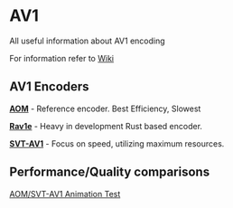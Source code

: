 # AV1
All useful information about AV1 encoding

For information refer to [Wiki](https://github.com/master-of-zen/AV1)


## AV1 Encoders

**[AOM](https://aomedia.googlesource.com/aom/)** - Reference encoder. Best Efficiency, Slowest

**[Rav1e](https://github.com/xiph/rav1e)** - Heavy in development Rust based encoder.

**[SVT-AV1](https://github.com/OpenVisualCloud/SVT-AV1)** - Focus on speed, utilizing maximum resources.

## Performance/Quality comparisons

[AOM/SVT-AV1 Animation Test](https://www.reddit.com/r/AV1/comments/f6pzvf/aom_git_vs_svtav1_vmaf_animation_test/)
